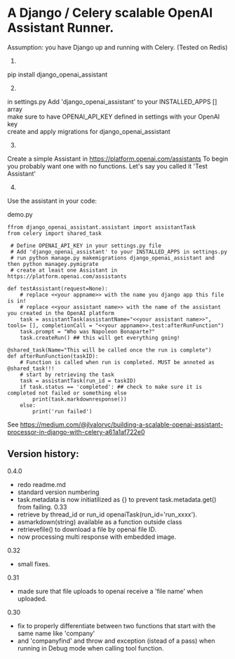 # A Django / Celery scalable OpenAI Assistant Runner.

Assumption: you have Django up and running with Celery. 
(Tested on Redis)

1)
pip install django_openai_assistant

2)
in settings.py
Add 'django_openai_assistant' to your INSTALLED_APPS [] array  
make sure to have OPENAI_API_KEY defined in settings with your OpenAI key  
create and apply migrations for django_openai_assistant 

3)
Create a simple Assistant in https://platform.openai.com/assistants
To begin you probably want one with no functions.
Let's say you called it 'Test Assistant'

4)
Use the assistant in your code:


demo.py
```
ffrom django_openai_assistant.assistant import assistantTask
from celery import shared_task

 # Define OPENAI_API_KEY in your settings.py file
 # Add 'django_openai_assistant' to your INSTALLED_APPS in settings.py
 # run python manage.py makemigrations django_openai_assistant and then python managey.pymigrate
 # create at least one Assistant in https://platform.openai.com/assistants

def testAssistant(request=None):
    # replace <<your appname>> with the name you django app this file is in!
    # replace <<your assistant name>> with the name of the assistant you created in the OpenAI platform
    task = assistantTask(assistantName="<<your assistant name>>", tools= [], completionCall = "<<your appname>>.test:afterRunFunction")
    task.prompt = "Who was Napoleon Bonaparte?"
    task.createRun() ## this will get everything going!

@shared_task(Name="This will be called once the run is complete")
def afterRunFunction(taskID):
    # Function is called when run is completed. MUST be annoted as @shared_task!!! 
    # start by retrieving the task
    task = assistantTask(run_id = taskID)
    if task.status == 'completed': ## check to make sure it is completed not failed or something else
        print(task.markdownresponse())
    else:
        print('run failed')
```
See https://medium.com/@jlvalorvc/building-a-scalable-openai-assistant-processor-in-django-with-celery-a61a1af722e0

## Version history:
0.4.0  
- redo readme.md 
- standard version numbering
- task.metadata is now initiatilized as {} to prevent task.metadata.get() from failing.
0.33
- retrieve by thread_id or run_id openaiTask(run_id='run_xxxx').   
- asmarkdown(string) available as a function outside class  
- retrievefile() to download a file by openai file ID.  
- now processing multi response with embedded image.

0.32
- small fixes.  

0.31
- made sure that file uploads to openai receive a 'file name' when uploaded. 

0.30 
- fix to properly differentiate between two functions that start with the same name like 'company'
- and 'companyfind' and throw and exception (istead of a pass) when running in Debug mode when calling tool function. 